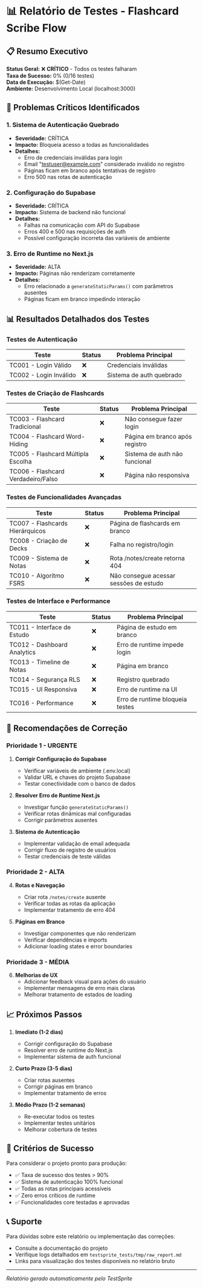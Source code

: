 # 📊 Relatório de Testes - Flashcard Scribe Flow

## 📋 Resumo Executivo

**Status Geral:** ❌ **CRÍTICO** - Todos os testes falharam  
**Taxa de Sucesso:** 0% (0/16 testes)  
**Data de Execução:** $(Get-Date)  
**Ambiente:** Desenvolvimento Local (localhost:3000)

## 🚨 Problemas Críticos Identificados

### 1. **Sistema de Autenticação Quebrado**
- **Severidade:** CRÍTICA
- **Impacto:** Bloqueia acesso a todas as funcionalidades
- **Detalhes:**
  - Erro de credenciais inválidas para login
  - Email "testuser@example.com" considerado inválido no registro
  - Páginas ficam em branco após tentativas de registro
  - Erro 500 nas rotas de autenticação

### 2. **Configuração do Supabase**
- **Severidade:** CRÍTICA
- **Impacto:** Sistema de backend não funcional
- **Detalhes:**
  - Falhas na comunicação com API do Supabase
  - Erros 400 e 500 nas requisições de auth
  - Possível configuração incorreta das variáveis de ambiente

### 3. **Erro de Runtime no Next.js**
- **Severidade:** ALTA
- **Impacto:** Páginas não renderizam corretamente
- **Detalhes:**
  - Erro relacionado a `generateStaticParams()` com parâmetros ausentes
  - Páginas ficam em branco impedindo interação

## 📊 Resultados Detalhados dos Testes

### Testes de Autenticação
| Teste | Status | Problema Principal |
|-------|--------|-------------------|
| TC001 - Login Válido | ❌ | Credenciais inválidas |
| TC002 - Login Inválido | ❌ | Sistema de auth quebrado |

### Testes de Criação de Flashcards
| Teste | Status | Problema Principal |
|-------|--------|-------------------|
| TC003 - Flashcard Tradicional | ❌ | Não consegue fazer login |
| TC004 - Flashcard Word-Hiding | ❌ | Página em branco após registro |
| TC005 - Flashcard Múltipla Escolha | ❌ | Sistema de auth não funcional |
| TC006 - Flashcard Verdadeiro/Falso | ❌ | Página não responsiva |

### Testes de Funcionalidades Avançadas
| Teste | Status | Problema Principal |
|-------|--------|-------------------|
| TC007 - Flashcards Hierárquicos | ❌ | Página de flashcards em branco |
| TC008 - Criação de Decks | ❌ | Falha no registro/login |
| TC009 - Sistema de Notas | ❌ | Rota /notes/create retorna 404 |
| TC010 - Algoritmo FSRS | ❌ | Não consegue acessar sessões de estudo |

### Testes de Interface e Performance
| Teste | Status | Problema Principal |
|-------|--------|-------------------|
| TC011 - Interface de Estudo | ❌ | Página de estudo em branco |
| TC012 - Dashboard Analytics | ❌ | Erro de runtime impede login |
| TC013 - Timeline de Notas | ❌ | Página em branco |
| TC014 - Segurança RLS | ❌ | Registro quebrado |
| TC015 - UI Responsiva | ❌ | Erro de runtime na UI |
| TC016 - Performance | ❌ | Erro de runtime bloqueia testes |

## 🔧 Recomendações de Correção

### **Prioridade 1 - URGENTE**

1. **Corrigir Configuração do Supabase**
   - Verificar variáveis de ambiente (.env.local)
   - Validar URL e chaves do projeto Supabase
   - Testar conectividade com o banco de dados

2. **Resolver Erro de Runtime Next.js**
   - Investigar função `generateStaticParams()` 
   - Verificar rotas dinâmicas mal configuradas
   - Corrigir parâmetros ausentes

3. **Sistema de Autenticação**
   - Implementar validação de email adequada
   - Corrigir fluxo de registro de usuários
   - Testar credenciais de teste válidas

### **Prioridade 2 - ALTA**

4. **Rotas e Navegação**
   - Criar rota `/notes/create` ausente
   - Verificar todas as rotas da aplicação
   - Implementar tratamento de erro 404

5. **Páginas em Branco**
   - Investigar componentes que não renderizam
   - Verificar dependências e imports
   - Adicionar loading states e error boundaries

### **Prioridade 3 - MÉDIA**

6. **Melhorias de UX**
   - Adicionar feedback visual para ações do usuário
   - Implementar mensagens de erro mais claras
   - Melhorar tratamento de estados de loading

## 📈 Próximos Passos

1. **Imediato (1-2 dias)**
   - Corrigir configuração do Supabase
   - Resolver erro de runtime do Next.js
   - Implementar sistema de auth funcional

2. **Curto Prazo (3-5 dias)**
   - Criar rotas ausentes
   - Corrigir páginas em branco
   - Implementar tratamento de erros

3. **Médio Prazo (1-2 semanas)**
   - Re-executar todos os testes
   - Implementar testes unitários
   - Melhorar cobertura de testes

## 🎯 Critérios de Sucesso

Para considerar o projeto pronto para produção:

- ✅ Taxa de sucesso dos testes > 90%
- ✅ Sistema de autenticação 100% funcional
- ✅ Todas as rotas principais acessíveis
- ✅ Zero erros críticos de runtime
- ✅ Funcionalidades core testadas e aprovadas

## 📞 Suporte

Para dúvidas sobre este relatório ou implementação das correções:
- Consulte a documentação do projeto
- Verifique logs detalhados em `testsprite_tests/tmp/raw_report.md`
- Links para visualização dos testes disponíveis no relatório bruto

---
*Relatório gerado automaticamente pelo TestSprite*